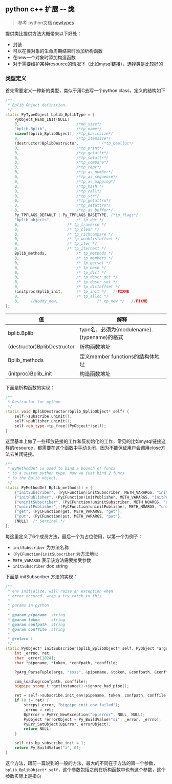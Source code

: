 ## python c++ 扩展 -- 类

> 参考 python文档 [newtypes](https://docs.python.org/2/extending/newtypes.html)

提供类比提供方法大概带来以下好处：

* 封装
* 可以在类对象的生命周期结束时添加析构函数
* 在new一个对象时添加构造函数
* 对于需要维护某种resource的情况下（比如mysql链接），选择类是比较好的

### 类型定义

首先需要定义一种新的类型，类似于用C去写一个python class，定义的结构如下

```c++
/**
 * Bplib Object definition.
 */
static PyTypeObject bplib_BplibType = {
    PyObject_HEAD_INIT(NULL)
    0,                         /*ob_size*/
    "bplib.Bplib",             /*tp_name*/
    sizeof(bplib_BplibObject), /*tp_basicsize*/
    0,                         /*tp_itemsize*/
    (destructor)BplibDestructor,          /*tp_dealloc*/
    0,                         /*tp_print*/
    0,                         /*tp_getattr*/
    0,                         /*tp_setattr*/
    0,                         /*tp_compare*/
    0,                         /*tp_repr*/
    0,                         /*tp_as_number*/
    0,                         /*tp_as_sequence*/
    0,                         /*tp_as_mapping*/
    0,                         /*tp_hash */
    0,                         /*tp_call*/
    0,                         /*tp_str*/
    0,                         /*tp_getattro*/
    0,                         /*tp_setattro*/
    0,                         /*tp_as_buffer*/
    Py_TPFLAGS_DEFAULT | Py_TPFLAGS_BASETYPE, /*tp_flags*/
    "bplib objects",           /* tp_doc */
    0,                     /* tp_traverse */
    0,                     /* tp_clear */
    0,                     /* tp_richcompare */
    0,                     /* tp_weaklistoffset */
    0,                     /* tp_iter */
    0,                     /* tp_iternext */
    Bplib_methods,             /* tp_methods */
    0,                         /* tp_members */
    0,                         /* tp_getset */
    0,                         /* tp_base */
    0,                         /* tp_dict */
    0,                         /* tp_descr_get */
    0,                         /* tp_descr_set */
    0,                         /* tp_dictoffset */
    (initproc)Bplib_init,      /* tp_init */   //FIXME
    0,                         /* tp_alloc */
    0,     //Noddy_new,                 /* tp_new */   //FIXME
};
```

|值| 解释 |
| -- | -- |
|bplib.Bplib| type名，必须为{modulename}.{typename}的格式 |
|(destructor)BplibDestructor | 析构函数地址 |
| Bplib_methods | 定义member functions的结构体地址 |
| (initproc)Bplib_init| 构造函数地址 |


下面是析构函数的实现：

```c++
/**
 * Destructor for python
 */
static void BplibDestructor(bplib_BplibObject* self) {
    self->subscribe.uninit();
    self->publisher.uninit();
    self->ob_type->tp_free((PyObject*)self);
}
```
这里基本上做了一些释放链接的工作和反初始化的工作，常见的比如mysql链接这样的resource，都需要在这个函数中手动关闭，因为不能保证用户会调用close方法去关闭链接。

```c++
/**
 * ByMethodDef is used to bind a bounch of funcs
 * to a custom python type. Now we just bind 2 funcs
 * to the Bplib object.
 */
static PyMethodDef Bplib_methods[] = {
    {"initSubscriber", (PyCFunction)initSubscriber, METH_VARARGS, "initSubscriber"},
    {"initPublisher", (PyCFunction)initPublisher, METH_VARARGS, "initPublisher"},
    {"uninitSubscriber", (PyCFunction)uninitSubscriber, METH_NOARGS, "uninitPublisher"},
    {"uninitPublisher", (PyCFunction)uninitPublisher, METH_NOARGS, "uninitPublisher"},
    {"get", (PyCFunction)get, METH_VARARGS, "get"},
    {"put", (PyCFunction)put, METH_VARARGS, "put"},
    {NULL}  /* Sentinel */
};
```

每这里定义了6个成员方法，最后一个为占位使用，以第一个为例子：

* `initSubscriber` 为方法名称
* `(PyCFunction)initSubscriber` 为方法地址
* `METH_VARARGS` 表示该方法需要接受参数
* `initSubscriber` doc string

下面是 initSubscriber 方法的实现：

```c++
/**
 * env initialize, will raise an exception when
 * error occured. wrap a try catch to this
 *
 * params in python
 *
 * @param pipename  string
 * @param token     string
 * @param confpath  string
 * @param conffile  string
 *
 * @return 1
 */
static PyObject* initSubscriber(bplib_BplibObject* self, PyObject *args) {
    int _errno, ret;
    char _error[1024];
    char *pipename, *token, *confpath, *conffile;

    PyArg_ParseTuple(args, "ssss", &pipename, &token, &confpath, &conffile);

    com_loadlog(confpath, conffile);
    bigpipe_stomp_t::getinstance()->ignore_bad_pipe();

    ret = self->subscribe.init_env(pipename, token, confpath, conffile);
    if (0 != ret) {
        strcpy(_error, "bigpipe init env failed");
        _errno = ret;
        BpError = PyErr_NewException("bp.error", NULL, NULL);
        PyObject *errorObject = Py_BuildValue("si", _error, _errno);
        PyErr_SetObject(BpError, errorObject);
        return NULL;
    }

    self->is_bp_subscribe_init = 1;
    return Py_BuildValue("i", 0);
}
```


这个方法，跟前一篇说到的一般的方法，最大的不同在于方法的第一个参数，`bplib_BplibObject* self`，这个参数包括之前在析构函数中也有这个参数，这个参数实际上是指向


















